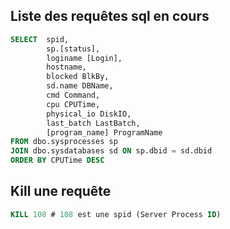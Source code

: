 ﻿---
tags: Sql-Server
---


## Liste des requêtes sql en cours
```` sql
SELECT  spid,
        sp.[status],
        loginame [Login],
        hostname, 
        blocked BlkBy,
        sd.name DBName, 
        cmd Command,
        cpu CPUTime,
        physical_io DiskIO,
        last_batch LastBatch,
        [program_name] ProgramName   
FROM dbo.sysprocesses sp 
JOIN dbo.sysdatabases sd ON sp.dbid = sd.dbid
ORDER BY CPUTime DESC
````
## Kill une requête
```` sql
KILL 108 # 108 est une spid (Server Process ID)
````